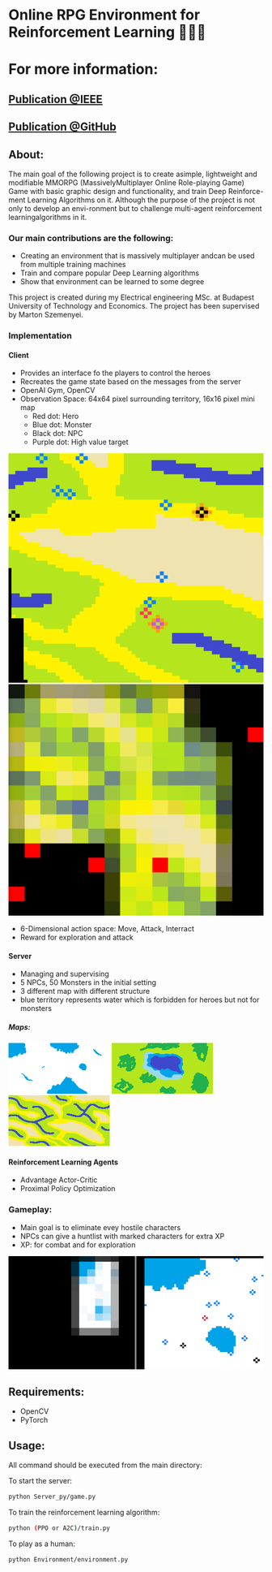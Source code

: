 # Online RPG Environment for Reinforcement Learning 👾🤖👻 

# For more information: 
## [Publication @IEEE](https://ieeexplore.ieee.org/document/9263405)
## [Publication @GitHub](https://github.com/paszti96/AIRPGEnv/blob/master/WAIT_AI_RPG.pdf)

## About: 
The  main  goal  of  the  following  project  is  to  create  asimple,  lightweight  and  modifiable  MMORPG  (MassivelyMultiplayer  Online  Role-playing  Game)  Game  with  basic graphic design and functionality, and train Deep Reinforce-ment Learning Algorithms on it.
Although the purpose of the project is not only to develop an envi-ronment but to challenge multi-agent reinforcement learningalgorithms in it.

### Our main contributions are the following:
* Creating an environment that is massively multiplayer andcan be used from multiple training machines
* Train and compare popular Deep Learning algorithms
* Show that environment can be learned to some degree

This project is created during my Electrical engineering MSc. at Budapest University of Technology and Economics.
The project has been supervised by Marton Szemenyei.

### Implementation

#### Client
* Provides an interface fo the players to control the heroes
* Recreates the game state based on the messages from the server
* OpenAI Gym, OpenCV
* Observation Space: 64x64 pixel surrounding territory, 16x16 pixel mini map 
  * Red dot: Hero 
  * Blue dot: Monster
  * Black dot: NPC
  * Purple dot: High value target

![Territory](https://github.com/paszti96/AIRPGEnv/blob/master/map.png "Territory")
![Minimap](https://github.com/paszti96/AIRPGEnv/blob/master/minimap2.png "Minimap")

* 6-Dimensional action space: Move, Attack, Interract
* Reward for exploration and attack


#### Server
* Managing and supervising
* 5 NPCs, 50 Monsters in the initial setting
* 3 different map with different structure
* blue territory represents water which is forbidden for heroes but not for monsters

##### Maps:

![arctic](https://github.com/paszti96/AIRPGEnv/blob/master/arctic.png "Arctic")
![lake](https://github.com/paszti96/AIRPGEnv/blob/master/lake.png "Lake")
![valley](https://github.com/paszti96/AIRPGEnv/blob/master/valley.png "Valley")

#### Reinforcement Learning Agents
* Advantage Actor-Critic 
* Proximal Policy Optimization 

### Gameplay: 
* Main goal is to eliminate evey hostile characters
* NPCs can give a huntlist with marked characters for extra XP
* XP: for combat and for exploration

![gameplay](https://github.com/paszti96/AIRPGEnv/blob/master/gif.gif "Gameplay")

## Requirements: 
* OpenCV
* PyTorch

## Usage:

All command should be executed from the main directory:

To start the server:
```bash
python Server_py/game.py
```

To train the reinforcement learning algorithm:
```bash
python (PPO or A2C)/train.py
```

To play as a human: 
```bash
python Environment/environment.py
```
